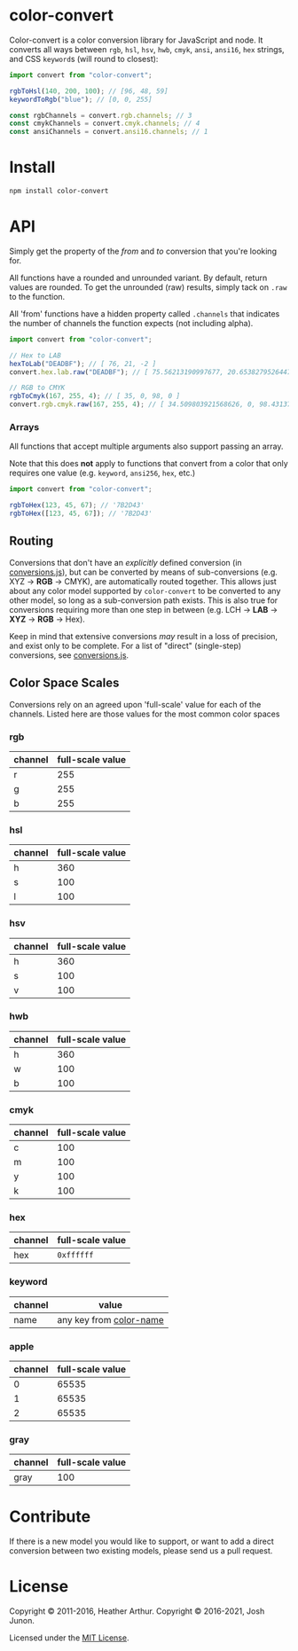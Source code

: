 # color-convert

Color-convert is a color conversion library for JavaScript and node.
It converts all ways between `rgb`, `hsl`, `hsv`, `hwb`, `cmyk`, `ansi`, `ansi16`, `hex` strings, and CSS `keyword`s (will round to closest):

```js
import convert from "color-convert";

rgbToHsl(140, 200, 100); // [96, 48, 59]
keywordToRgb("blue"); // [0, 0, 255]

const rgbChannels = convert.rgb.channels; // 3
const cmykChannels = convert.cmyk.channels; // 4
const ansiChannels = convert.ansi16.channels; // 1
```

# Install

```sh
npm install color-convert
```

# API

Simply get the property of the _from_ and _to_ conversion that you're looking for.

All functions have a rounded and unrounded variant. By default, return values are rounded. To get the unrounded (raw) results, simply tack on `.raw` to the function.

All 'from' functions have a hidden property called `.channels` that indicates the number of channels the function expects (not including alpha).

```js
import convert from "color-convert";

// Hex to LAB
hexToLab("DEADBF"); // [ 76, 21, -2 ]
convert.hex.lab.raw("DEADBF"); // [ 75.56213190997677, 20.653827952644754, -2.290532499330533 ]

// RGB to CMYK
rgbToCmyk(167, 255, 4); // [ 35, 0, 98, 0 ]
convert.rgb.cmyk.raw(167, 255, 4); // [ 34.509803921568626, 0, 98.43137254901961, 0 ]
```

### Arrays

All functions that accept multiple arguments also support passing an array.

Note that this does **not** apply to functions that convert from a color that only requires one value (e.g. `keyword`, `ansi256`, `hex`, etc.)

```js
import convert from "color-convert";

rgbToHex(123, 45, 67); // '7B2D43'
rgbToHex([123, 45, 67]); // '7B2D43'
```

## Routing

Conversions that don't have an _explicitly_ defined conversion (in [conversions.js](conversions.js)), but can be converted by means of sub-conversions (e.g. XYZ -> **RGB** -> CMYK), are automatically routed together. This allows just about any color model supported by `color-convert` to be converted to any other model, so long as a sub-conversion path exists. This is also true for conversions requiring more than one step in between (e.g. LCH -> **LAB** -> **XYZ** -> **RGB** -> Hex).

Keep in mind that extensive conversions _may_ result in a loss of precision, and exist only to be complete. For a list of "direct" (single-step) conversions, see [conversions.js](conversions.js).

## Color Space Scales

Conversions rely on an agreed upon 'full-scale' value for each of the channels. Listed here are those values for the most common color spaces

### rgb

| channel | full-scale value |
| ------- | ---------------- |
| r       | 255              |
| g       | 255              |
| b       | 255              |

### hsl

| channel | full-scale value |
| ------- | ---------------- |
| h       | 360              |
| s       | 100              |
| l       | 100              |

### hsv

| channel | full-scale value |
| ------- | ---------------- |
| h       | 360              |
| s       | 100              |
| v       | 100              |

### hwb

| channel | full-scale value |
| ------- | ---------------- |
| h       | 360              |
| w       | 100              |
| b       | 100              |

### cmyk

| channel | full-scale value |
| ------- | ---------------- |
| c       | 100              |
| m       | 100              |
| y       | 100              |
| k       | 100              |

### hex

| channel | full-scale value |
| ------- | ---------------- |
| hex     | `0xffffff`       |

### keyword

| channel | value                                                                                 |
| ------- | ------------------------------------------------------------------------------------- |
| name    | any key from [color-name](https://github.com/colorjs/color-name/blob/master/index.js) |

### apple

| channel | full-scale value |
| ------- | ---------------- |
| 0       | 65535            |
| 1       | 65535            |
| 2       | 65535            |

### gray

| channel | full-scale value |
| ------- | ---------------- |
| gray    | 100              |

# Contribute

If there is a new model you would like to support, or want to add a direct conversion between two existing models, please send us a pull request.

# License

Copyright &copy; 2011-2016, Heather Arthur.
Copyright &copy; 2016-2021, Josh Junon.

Licensed under the [MIT License](LICENSE).
